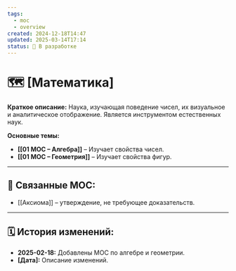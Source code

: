```yaml
---
tags:
  - moc
  - overview
created: 2024-12-18T14:47
updated: 2025-03-14T17:14
status: 🚧 В разработке
---
```


# 🗺️ **[Математика]**

**Краткое описание:**  Наука, изучающая поведение чисел, их визуальное и аналитическое отображение. Является инструментом естественных наук.

**Основные темы:**

- **[[01 МОС – Алгебра]]** – Изучает свойства чисел.
- **[[01 МОС – Геометрия]]** – Изучает свойства фигур.

---

## 🔗 **Связанные MOC:**

- [[Аксиома]] – утверждение, не требующее доказательств.

- - -
## 🗓️ **История изменений:**

- **2025-02-18:**  Добавлены МОС по алгебре и геометрии.
- **[Дата]:**  Описание изменений.